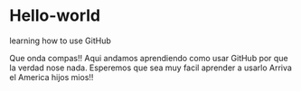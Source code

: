 # Hello-world
learning how to use GitHub

Que onda compas!! Aqui andamos aprendiendo como usar GitHub por que la verdad nose nada.
Esperemos que sea muy facil aprender a usarlo
Arriva el America hijos mios!!
